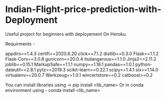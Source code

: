 # Indian-Flight-price-prediction-with-Deployment

Useful project for beginners with deployement On Heroku.

Requirments - 

appdirs==1.4.3
certifi==2020.6.20
click==7.1.2
distlib==0.3.0
Flask==1.1.2
Flask-Cors==3.0.8
gunicorn==20.0.4
itsdangerous==1.1.0
Jinja2==2.11.2
joblib==0.15.1
MarkupSafe==1.1.1
numpy==1.18.1
pandas==1.0.1
python-dateutil==2.8.1
pytz==2019.3
scikit-learn==0.22.1
scipy==1.4.1
six==1.14.0
virtualenv==20.0.7
Werkzeug==1.0.1
wincertstore==0.2
catboost>=0.2

You can install libraries using -> pip install <lib_name> Or in conda environment using - conda install <lib_name>
